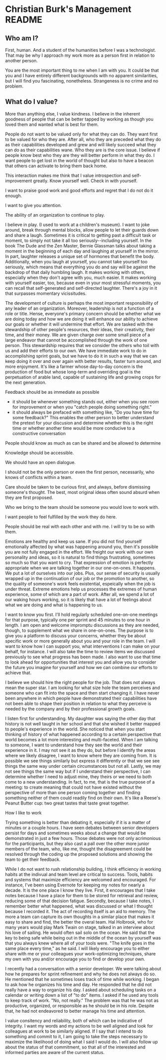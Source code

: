 # Christian Burk's Management README

## Who am I?
First, human. And a student of the humanities before I was a technologist. That may be why I approach my work more as a person first in relation to another person.

You are the most important thing to me when I am with you. It could be that you and I have entirely different backgrounds with no apparent similarities, but I will find you fascinating, nonetheless. Strangeness is no crime and no problem.

## What do I value?
More than anything else, I value kindness. I believe in the inherent goodness of people that can be better tapped by working as though you loved them and wanted what is best for them.

People do not want to be valued only for what they can do. They want first to be valued for who they are. After all, who they are preceded what they do as their capabilities developed and grew and will likely succeed what they can do as their capabilities wane. Who they are is the core issue. I believe if people know best who they are they will better perform in what they do. I want people to get lost in the world of thought but also to have a beacon that others can activate to bring them back home. 



This interaction makes me think that I value introspection and self-improvement greatly. Know yourself well. Check in with yourself. 

I want to praise good work and good efforts and regret that I do not do it enough. 

I want to give you attention.

The ability of an organization to continue to play.

I believe in play. (I used to work at a children's museum). I want to joke around, break through mental blocks, allow people to let their guards down and share a laugh. Sometimes it is critical to getting past a difficult task or moment, to simply not take it all too seriously--including yourself. In the book The Dude and the Zen Master, Bernie Glassman talks about taking a moment in the beginning of each day and laughing at yourself in the mirror. In part, laughter releases a unique set of hormones that benefit the body. Additionally, when you laugh at yourself, you cannot take yourself too seriously, which means that everything you do and say will be against the backdrop of that daily humbling laugh. It makes working with others, especially when they don't agree with you, much easier. It makes working with yourself easier, too, because even in your most stressful moments, you can recall that self-generated and self-directed laughter. There's a joy in it that surpasses momentary vicissitudes.

The development of culture is perhaps the most important responsibility of any leader of an organization. Moreover, leadership is not a function of a role or title. Hense, everyone's primary concern should be whether what we are doing today and how we are doing it will enhance our ability to achieve our goals or whether it will undermine that effort. We are tasked with the stewardship of other people's resources, their ideas, their creativity, their time, and their money. We are given charge over some small piece of a large endeavor that cannot be accomplished through the work of one person. This stewardship requires that we consider the others who toil with us and add their efforts to our own. We have immediate work to do in accomplishing sprint goals, but we have to do it in such a way that we can keep doing it over and over again with better results, faster turn around, and more enjoyment. It's like a farmer whose day-to-day concern is the production of food but whose long-term and overriding goal is the perpetuation of arable land, capable of sustaining life and growing crops for the next generation.

Feedback should be as immediate as possible
- it should be whenever something stands out, either when you see room for improvement or when you "catch people doing something right."
- it should always be prefaced with something like, "Do you have time for some feedback?" This enables the other person to better understand the pretext for your discusion and determine whether this is the right time or whether another time would be more conducive to a constructive conversation

People should know as much as can be shared and be allowed to determine

Knowledge should be accessible.

We should have an open dialogue. 

I should not be the only person or even the first person, necessarily, who knows of conflicts within a team.

Care should be taken to be curious first, and always, before dismissing someone's thought. The best, most original ideas often sound absurd when they are first proposed.

Who we bring to the team should be someone you would love to work with. 

I want people to feel fulfilled by the work they do here.

People should be real with each other and with me. I will try to be so with them.

Emotions are healthy and keep us sane. If you did not find yourself emotionally affected by what was happening around you, then it's possible you are not fully engaged in the effort. We freight our work with our own personality and ideas, so it is natural to find things frustrating, sometimes so much so that you want to cry. That expression of emotion is perfectly appropriate when we are talking together in our one-on-ones. It happens. We put a lot of ourselves into our jobs. Plus, our sense of security is usually wrapped up in the continuation of our job or the promotion to another, so the quality of someone's work feels existential, espeically when the job is under threat. Extreme emotions help us processes the extremes of human experience, some of which are a part of work. After all, we spend a lot of our waking hours working, so it is likely that have a lot of feelings about what we are doing and what is happening to us.

I want to know you first. I'll hold regularly scheduled one-on-one meetings for that purpose, typically one per sprint and 45 minutes to one hour in length. I am open and welcome impromptu discussions as they are needed, though, to supplement what we share in one-on-ones. The purpose is to give you a platform to discuss your concerns, whether they be about specific work or more generally about you and your role in the team. I will want to know how I can support you, what interventions I can make on your behalf, for instance. I will also take the time to review items we discussed previously to see what progress has been made. I also want to use that time to look ahead for opportunities that interest you and allow you to consider the future you imagine for yourself and how we can combine our efforts to achieve that.

I believe we should hire the right people for the job. That does not always mean the super star. I am looking for what size hole the team perceives and someone who can fit into the space and then start changing it. I have never been anywhere in which people have demonstrated their capabilities have not been able to shape their position in relation to what they perceive is needed by the company and by their professional growth goals.

I listen first for understanding. My daughter was saying the other day that history is not well taught in her school and that she wished it better mapped to people's experience in the world. She noticed that when you start thinking of history of what happened according to a certain perspective that world becomes a lot more interesting and multi-faceted. When I am talking to someone, I want to understand how they see the world and their experience in it. I may not see it as they do, but before I identify the areas where we likely disagree, I want to know where they are coming from. It is possible we see things similarly but express it differently or that we see see things the same way under certain circumstances but not all. Lastly, we may not see things the same way but if I understand their perspective, I can determine whether I need to adjust mine, they theirs or we need to both come to a new understanding. In fact, to me, that is the true purpose of a meeting: to create meaning that could not have existed without the perspective of more than one person coming together and finding something neither of them could readily find on their own. It's like a Reese's Peanut Butter cup: two great tastes that taste great together.

How I like to work

Trying something is better than debating it, especially if it is a matter of minutes or a couple hours. I have seen debates between senior developers persist for days and sometimes weeks about a change that would be demonstrated in just a few hours. Those debates were not only acrimonious for the participants, but they also cast a pall over the other more junior members of the team, who, like me, thought the disagreement could be resolved through the coding up the proposed solutions and showing the team to get their feedback.

While I do not want to rush relationship building, I think efficiency in working habits at the indivual and team level are critical to success. Tools, habits and systems that maximize efficiency are welcomed and encouraged. For instance, I've been using Evernote for keeping my notes for nearly a decade. It is the one place I know they live. First, it encourages that I take notes because I have a place for them to be stored for retrieval and review, reducing some of that decision fatigue. Secondly, because I take notes, I remember better what happened, what was discussed or what I thought because I recorded it. The act of recording itself is an aid to memory. The more a team can capture its own thoughts in a similar place that makes it easy to share and find, the better the overal team. Hal Holbrook, who for many years would play Mark Twain on stage, talked in an interview about his love of sailing. He would often sail solo on the ocean. He said that the key to being safe while being out in the middle of the ocean by yourself was that you always knew where all of your tools were. "The knife goes in the same place every time," as he said.
I will likely encourage you to either share with me or your colleagues your work-optimizing techniques, share my own with you and/or encourage you to find or develop your own. 

I recently had a conversation with a senior developer. We were talking about how he prepares for sprint refinement and why he does not always do so. He mentioned that he sometimes loses track of time while working. I began to ask how he organizes his time and day. He responded that he did not really have a way to organize his day. I asked about scheduling tasks on a calendar or writing down a list of "to do" items. I asked if he used any tools to keep track of work. "No, not really." The problem was that he was not as productive, organized, or responsible as he should be in his role. Despite that, he had not endeavored to better manage his time and attention. 

I value consitency and reliability, both of which can be indicative of integrity. I want my words and my actions to be well aligned and look for colleagues at work to be similarly aligned. If I say that I intend to do something and commit to it, I am going to take the steps necessary to maximize the likelihood of doing what I said I would do. I will also follow up about the status of that commitment, so that all of the interested and informed parties are aware of the current status. 
